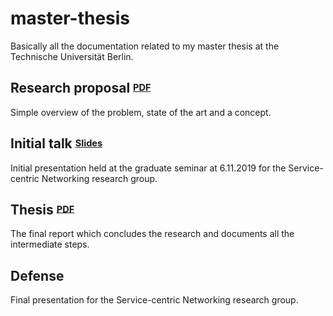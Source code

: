 # master-thesis

Basically all the documentation related to my master thesis at the Technische Universität Berlin.


## Research proposal <sup><sub>[PDF](https://landgenoot.github.io/master-thesis/research-proposal/research-proposal.pdf)</sub></sup>
Simple overview of the problem, state of the art and a concept.

## Initial talk <sup><sub>[Slides](https://landgenoot.github.io/master-thesis/initial-talk)</sub></sup>
Initial presentation held at the graduate seminar at 6.11.2019 for the Service-centric Networking research group.

## Thesis <sup><sub>[PDF](https://landgenoot.github.io/master-thesis/thesis/main.pdf)</sub></sup>
The final report which concludes the research and documents all the intermediate steps.

## Defense
Final presentation for the Service-centric Networking research group.

